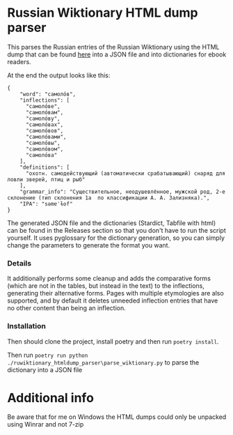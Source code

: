 # Russian Wiktionary HTML dump parser

This parses the Russian entries of the Russian Wiktionary using the HTML dump that can be found [here](https://dumps.wikimedia.org/other/enterprise_html/) into a JSON file and into dictionaries for ebook readers. 

At the end the output looks like this:
```
{
    "word": "самоло́в",
    "inflections": [
      "самоло́ве",
      "самоло́вам",
      "самоло́ву",
      "самоло́вах",
      "самоло́вов",
      "самоло́вами",
      "самоло́вы",
      "самоло́вом",
      "самоло́ва"
    ],
    "definitions": [
      "охотн. самодействующий (автоматически срабатывающий) снаряд для ловли зверей, птиц и рыб"
    ],
    "grammar_info": "Существительное, неодушевлённое, мужской род, 2-е склонение (тип склонения 1a  по классификации А. А. Зализняка).",
    "IPA": "səmɐˈɫof"
}
```

The generated JSON file and the dictionaries (Stardict, Tabfile with html) can be found in the Releases section so that you don't have to run the script yourself. It uses pyglossary for the dictionary generation, so you can simply change the parameters to generate the format you want.

### Details
It additionally performs some cleanup and adds the comparative forms (which are not in the tables, but instead in the text) to the inflections, generating their alternative forms. Pages with multiple etymologies are also supported, and by default it deletes unneeded inflection entries that have no other content than being an inflection.

### Installation
Then should clone the project, install poetry and then run `poetry install`. 

Then run `poetry run python ./ruwiktionary_htmldump_parser\parse_wiktionary.py` to parse the dictionary into a JSON file

# Additional info
Be aware that for me on Windows the HTML dumps could only be unpacked using Winrar and not 7-zip